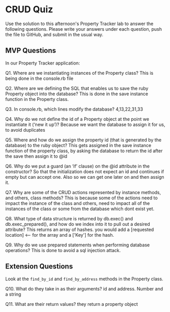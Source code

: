# CRUD Quiz

Use the solution to this afternoon's Property Tracker lab to answer the following questions. Please write your answers under each question, push the file to GitHub, and submit in the usual way.

## MVP Questions

In our Property Tracker application:

Q1. Where are we instantiating instances of the Property class?
This is being done in the console.rb file

Q2. Where are we defining the SQL that enables us to save the ruby Property object into the database?
This is done in the save instance function in the Property class.

Q3. In console.rb, which lines modify the database?
4,13,22,31,33

Q4. Why do we not define the id of a Property object at the point we instantiate it (‘new it up’)?
Because we want the database to assign it for us, to avoid duplicates

Q5. Where and how do we assign the property id (that is generated by the database) to the ruby object?
This gets assigned in the save instance function of the property class, by asking the database to return the id after the save then assign it to @id

Q6. Why do we put a guard (an ‘if’ clause) on the @id attribute in the constructor?
So that the initialization does not expect an id and continues if empty but can accept one.
Also so we can get one later on and then assign it.

Q7. Why are some of the CRUD actions represented by instance methods, and others, class methods?
This is because some of the actions need to impact the instance of the class and others, need to impact all of the instances of the class or some from the database which dont exist yet.

Q8. What type of data structure is returned by db.exec() and db.exec_prepared(), and how do we index into it to pull out a desired attribute?
This returns an array of hashes. you would add a [requested location] <-- for the array and a ['Key'] for the hash.

Q9. Why do we use prepared statements when performing database operations?
This is done to avoid a sql injection attack.

## Extension Questions

Look at the `find_by_id` and `find_by_address` methods in the Property class.

Q10. What do they take in as their arguments?
id and address. Number and a string

Q11. What are their return values?
they return a property object
